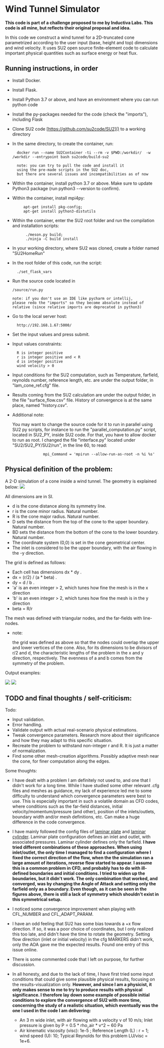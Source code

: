 # Wind Tunnel Simulator 
**This code is part of a challenge proposed to me by Inductiva Labs. This code
is all mine, but reflects their original proposal and idea.**

In this code we construct a wind tunnel for a 2D-truncated cone
parametrized according to the user input (base, height and top) dimensions
and wind velocity.
It uses SU2 open source finite-element code to calculate important
physical quantities such as surface energy or heat flux.

## Running instructions, in order

- Install Docker.
- Install Flask.
- Install Python 3.7 or above, and have an environment where you can run python code
- Install the py-packages needed for the code (check the "imports"), including Flask
- Clone SU2 code [https://github.com/su2code/SU2]() to a working directory
- In the same directory, to create the container, run:

        docker run --name SU2Container -ti --rm -v $PWD:/workdir/  -w /workdir --entrypoint bash su2code/build-su2
        
        note: you can try to pull the code and install it 
        using the pre-made scripts in the SU2 doc, 
        but there are several issues and incompatibilities as of now

- Within the container, install python 3.7 or above. Make sure to update Python3 package (run python3 --version to confirm).
- Within the container, install mpi4py:

           apt-get install pkg-config;
           apt-get install python3-distutils

- Within the container, enter the SU2 root folder and run the compilation and installation scripts:
            
            ./meson.py build;
            ./ninja -C build install
            
- In your working directory, where SU2 was cloned, create a folder named "SU2HomeRun"

- In the root folder of this code, run the script:

        ./set_flask_vars

- Run the source code located in
            
      /source/run.py
      
      note: if you don't use an IDE like pycharm or intellij, 
      please redo the "imports" so they become absolute instead of
      relative (since relative imports are deprecated in python3)

- Go to the local server host:

        http://192.168.1.67:5000/ 
            
- Set the input values and press submit.

- Input values constraints:

        R is integer positive
        r is integer positive and < R
        d is integer positive
        wind velocity > 0
       
- Input conditions for the SU2 computation, such as Temperature,
farfield, reynolds number, reference length, etc. are under the output folder,
in "Iam_cone_ref.cfg" file.

- Results coming from the SU2 calculation are under the output folder, in the file 
"surface_flow.csv" file. History of convergence is at the same place, named "history.csv".
        
- Additional note:

    You may want to change the source code for it to run in parallel using SU2 py scripts, for instance to run the 
    "parallel_computation.py" script, located in SU2_PY, inside SU2 code. For that, you have 
    to allow docker to run as root. I changed the file "interface.py" located under "SU2/SU2_PY/SU2/run", 
    in the line 60, to read:
    
                    mpi_Command = 'mpirun --allow-run-as-root -n %i %s'



         
## Physical definition of the problem: 

A 2-D simulation of a cone inside a wind tunnel. The geometry is explained below:
![](./README_images/geometry.jpg)



All dimensions are in SI. 

- d is the cone distance along its symmetry line.
- r is the cone minor radius. Natural number.
- R is the cone major radius. Natural number.
- D sets the distance from the top of the cone to the upper boundary. Natural number.
- BD sets the distance from the bottom of the cone to the lower boundary. Natural number.
- The coordinate system (0,0) is set in the cone geometrical center.
- The inlet is considered to be the upper boundary, with the air flowing in the -y direction.

The grid is defined as follows:

- Each cell has dimensions dx * dy .
- dx = (r/2) / (a * beta) .
- dy = d / b .
- 'a' is an even integer > 2, which tunes how fine the mesh is in the x direction 
- 'b' is an even integer > 2, which tunes how fine the mesh is in the y direction 
- beta = R/r

The mesh was defined with triangular nodes, and the far-fields
with line-nodes.

- note: 

   the grid was defined as above so that the nodes could overlap the upper 
   and lower vertices of the cone. Also, for its dimensions to be divisors 
   of r/2 and d, the characteristic lengths of the problem in the 
   x and y direction, respectively. The evenness of a and b comes from the symmetry
   of the problem. 

Output examples:

![](./README_images/surface_energy_.png)
![](./README_images/Heat_Flux_.png)


## TODO and final thoughts / self-criticism:
Todo:
- Input validation.
- Error handling.
- Validate output with actual real-scenario physical estimations.
- Tweak convergence parameters. Research more about their significance and how they may adapt to this specific
situation.
- Recreate the problem to withstand non-integer r and R. It is just a matter of normalization.
- Find some other mesh-creation algorithms. Possibly adaptive mesh near the cone, for finer computation along the edges.

Some thoughts:
- I have dealt with a problem I am definitely not used to, and one that I didn't work for a long time. 
While I have studied some other relevant .cfg files and meshes as guidance, my lack of experience led me to 
some difficulty to understand which convergence parameters were best to use.
This is especially important in such a volatile domain as CFD codes, where conditions such as the far-field
distances, initial velocity/momentum/pressure (and other), position of the inlets/outlets, boundary width and/or mesh
definitions, etc. Can make a huge difference in the code convergence.

- I have mainly followed the config files of
 [laminar plate](https://github.com/su2code/Tutorials/blob/master/compressible_flow/Laminar_Flat_Plate/lam_flatplate.cfg)
 and [laminar cylinder](https://github.com/su2code/Tutorials/blob/master/compressible_flow/Laminar_Cylinder/lam_cylinder.cfg).
 Laminar plate configuration defines an inlet and outlet, with associated pressures.
 Laminar cylinder defines only the farfield. **I have tried different combinations of these approaches.
 When using inlet/outlet, the only time I managed to find a configuration where I fixed the correct direction of 
 the flow, when the the simulation ran a large amount of iterations, reverse flow started to appear. 
 I assume this is a common problem in CFD, and probably has to do with ill-defined boundaries and initial 
 conditions. I tried to widen up the boundaries, but it didn't work. The only combination that worked, and converged, 
 was by changing the Angle of Attack and setting only the farfield only as a boundary. Even though, as it 
 can be seen in the figures above, there is still a lack of symmetry which shouldn't
 exist in this symmetrical setup.**
 
- I noticed some convergence improvement when playing with CFL_NUMBER and CFL_ADAPT_PARAM.

- I have an odd feeling that SU2 has some bias towards a +x flow direction. If so, it was a poor choice of coordinates,
but I only realized this too late, and didn't have the time to rotate the geometry.
Setting flow direction (inlet or initial velocity) in the cfg MARKERS didn't work, only the AOA gave me the expected
results. Found one entry of this issue online.

- There is some commented code that I left on purpose, for further discussion. 

- In all honesty, and due to the lack of time, I have first tried some input conditions that could give some
plausible physical results, focusing on the results-visualization only. 
**However, and since I am a physicist, it only makes sense to me to try to produce
results with physical significance. I therefore lay down some example of possible initial conditions 
to explore the convergence of SU2 with more time, concerning the study of a realistic situation, which eventually
was the one I used in the code I am delivering:**

    - An 3 m wide inlet, with air flowing with a velocity v of 10 m/s; 
    Inlet pressure is given by P = 0.5 * rho_air * v^2 ~ 60 Pa
    -  Air kinematic viscosity (visc): 1e-5 ; Reference Length (L) : r = 1; wind speed (U): 10;
     Typical Reynolds for this problem  LU/visc = 1e+6.
     
     